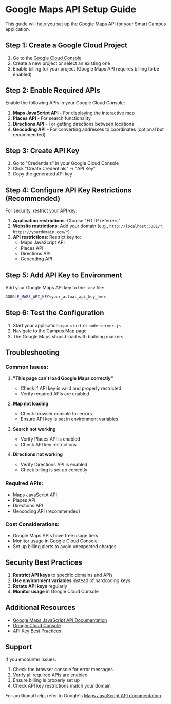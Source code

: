 # Google Maps API Setup Guide

This guide will help you set up the Google Maps API for your Smart Campus application.

## Step 1: Create a Google Cloud Project

1. Go to the [Google Cloud Console](https://console.cloud.google.com/)
2. Create a new project or select an existing one
3. Enable billing for your project (Google Maps API requires billing to be enabled)

## Step 2: Enable Required APIs

Enable the following APIs in your Google Cloud Console:

1. **Maps JavaScript API** - For displaying the interactive map
2. **Places API** - For search functionality
3. **Directions API** - For getting directions between locations
4. **Geocoding API** - For converting addresses to coordinates (optional but recommended)

## Step 3: Create API Key

1. Go to "Credentials" in your Google Cloud Console
2. Click "Create Credentials" → "API Key"
3. Copy the generated API key

## Step 4: Configure API Key Restrictions (Recommended)

For security, restrict your API key:

1. **Application restrictions**: Choose "HTTP referrers"
2. **Website restrictions**: Add your domain (e.g., `http://localhost:3001/*`, `https://yourdomain.com/*`)
3. **API restrictions**: Restrict key to:
   - Maps JavaScript API
   - Places API
   - Directions API
   - Geocoding API

## Step 5: Add API Key to Environment

Add your Google Maps API key to the `.env` file:

```bash
GOOGLE_MAPS_API_KEY=your_actual_api_key_here
```

## Step 6: Test the Configuration

1. Start your application: `npm start` or `node server.js`
2. Navigate to the Campus Map page
3. The Google Maps should load with building markers

## Troubleshooting

### Common Issues:

1. **"This page can't load Google Maps correctly"**
   - Check if API key is valid and properly restricted
   - Verify required APIs are enabled

2. **Map not loading**
   - Check browser console for errors
   - Ensure API key is set in environment variables

3. **Search not working**
   - Verify Places API is enabled
   - Check API key restrictions

4. **Directions not working**
   - Verify Directions API is enabled
   - Check billing is set up correctly

### Required APIs:
- Maps JavaScript API
- Places API
- Directions API
- Geocoding API (recommended)

### Cost Considerations:
- Google Maps APIs have free usage tiers
- Monitor usage in Google Cloud Console
- Set up billing alerts to avoid unexpected charges

## Security Best Practices

1. **Restrict API keys** to specific domains and APIs
2. **Use environment variables** instead of hardcoding keys
3. **Rotate API keys** regularly
4. **Monitor usage** in Google Cloud Console

## Additional Resources

- [Google Maps JavaScript API Documentation](https://developers.google.com/maps/documentation/javascript)
- [Google Cloud Console](https://console.cloud.google.com/)
- [API Key Best Practices](https://developers.google.com/maps/api-key-best-practices)

## Support

If you encounter issues:
1. Check the browser console for error messages
2. Verify all required APIs are enabled
3. Ensure billing is properly set up
4. Check API key restrictions match your domain

For additional help, refer to Google's [Maps JavaScript API documentation](https://developers.google.com/maps/documentation/javascript).
